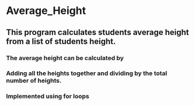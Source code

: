 # Average_Height
## This program calculates students average height from a list of students height.
### The average height can be calculated by 
### Adding all the heights together and dividing by the total number of heights.
### Implemented using for loops
